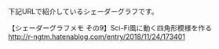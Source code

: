 下記URLで紹介しているシェーダーグラフです。<br>

【シェーダーグラフメモ その9】Sci-Fi風に動く四角形模様を作る
<br>
http://r-ngtm.hatenablog.com/entry/2018/11/24/173401